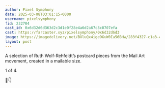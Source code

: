 ```yaml
---
author: Pixel Symphony
date: 2025-03-08T03:01:15+0000
username: pixelsymphony
fid: 232704
cast_id: 0x6d32d6d363d2c3d1e0f28e4a6d2a67c3c0707efa
cast: https://farcaster.xyz/pixelsymphony/0x6d32d6d3
image: https://imagedelivery.net/BXluQx4ige9GuW0Ia56BHw/283f4327-c1a3-47d4-d8ea-068cd2e92500/original
layout: post
---
```


A selection of Ruth Wolf-Rehfeldt’s postcard pieces from the Mail Art movement, created in a mailable size.

1 of 4.

🧵👇

<img src='https://imagedelivery.net/BXluQx4ige9GuW0Ia56BHw/283f4327-c1a3-47d4-d8ea-068cd2e92500/original' alt='' referrerpolicy='no-referrer'/>
